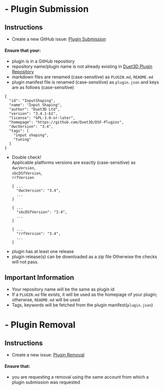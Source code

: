# - Plugin Submission
## Instructions
- Create a new GitHub issue: [Plugin Submission](https://github.com/Duet3D/PluginRepository/issues/new/choose)

#### Ensure that your:
- plugin is in a GitHub repository
- repository name/plugin name is not already existing in [Duet3D Plugin Repository](https://github.com/Duet3D/PluginRepository/tree/master/src/plugins)
- markdown files are renamed (case-sensitive) as `PLUGIN.md`, `README.md`
- plugin manifest file is renamed (case-sensitive) as `plugin.json` and keys are as follows (case-sensitive)
```
{
  "id": "InputShaping",
  "name": "Input Shaping",
  "author": "Duet3D Ltd",
  "version": "3.4.1-b1",
  "license": "GPL-3.0-or-later",
  "homepage": "https://github.com/Duet3D/DSF-Plugins",
  "dwcVersion": "3.4",
  "tags": [
    "input shaping",
    "tuning"
  ]
}
```
- Double check! <br> Applicable platforms versions are exactly (case-sensitive) as <br> `dwcVersion`, <br> `sbcDSfVersion`, <br> `rrfVersion`
  ```
  { ...
    "dwcVersion": "3.4",
    ...
  }
  ```
  ```
  { ...
    "sbcDSfVersion": "3.4",
    ...
  }
  ```
  ```
  { ...
    "rrfVersion": "3.4",
    ...
  }
  ```
- plugin has at least one release
- plugin release(s) can be downloaded as a zip file
Otherwise the checks will not pass.

## Important Information
- Your repository name will be the same as plugin id
- If a `PLUGIN.md` file exists, it will be used as the homepage of your plugin; otherwise, `README.md` will be used
- Tags, keywords will be fetched from the plugin manifest(`plugin.json`)

# - Plugin Removal
## Instructions
- Create a new issue: [Plugin Removal](https://github.com/Duet3D/PluginRepository/issues/new/choose)

#### Ensure that:
- you are requesting a removal using the same account from which a plugin submission was requested 